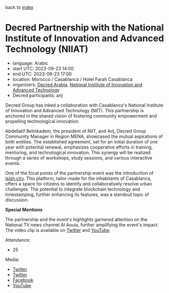 back to [index](index.md)

# Decred Partnership with the National Institute of Innovation and Advanced Technology (NIIAT)

- language: Arabic
- start UTC: 2023-09-23 14:00
- end UTC: 2023-09-23 17:00
- location: Morocco / Casablanca / Hotel Farah Casablanca
- organizers: [Decred Arabia](https://twitter.com/DecredArabia), [National Institute of Innovation and Advanced Technology](https://www.linkedin.com/company/niiat/)
- Decred participants: arij

Decred Group has inked a collaboration with Casablanca's National Institute of Innovation and Advanced Technology (NIIT). This partnership is anchored in the shared vision of fostering community empowerment and propelling technological innovation.

Abdellatif Belmkadem, the president of NIIT, and Arij, Decred Group Community Manager in Region MENA, showcased the mutual aspirations of both entities. The established agreement, set for an initial duration of one year with potential renewal, emphasizes cooperative efforts in training, mentoring, and technological innovation. This synergy will be realized through a series of workshops, study sessions, and various interactive events.

One of the focal points of the partnership event was the introduction of [Islah.city](https://islah.city/). This platform, tailor-made for the inhabitants of Casablanca, offers a space for citizens to identify and collaboratively resolve urban challenges. The potential to integrate blockchain technology and timestamping, further enhancing its features, was a standout topic of discussion.

**Special Mentions**

The partnership and the event's highlights garnered attention on the National TV news channel Al Aoula, further amplifying the event's impact. The video clip is available on [Twitter](https://twitter.com/in_insaf/status/1705858291929137232) and [YouTube](https://www.youtube.com/watch?v=GO5Ky0JXhyU).

Attendance:

- 25

Media:

- [Twitter](https://twitter.com/in_insaf/status/1705857355152265336)
- [Twitter](https://twitter.com/in_insaf/status/1705858291929137232)
- [Facebook](https://www.facebook.com/100081683329903/posts/pfbid0CuYGXC33D6kWPRHokMggUzzyjqbeRhkdnd8fdQbFDonHdCYdtueoQamETi7K2Eq2l/)
- [YouTube](https://www.youtube.com/watch?v=GO5Ky0JXhyU)
